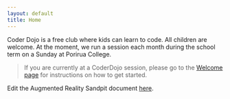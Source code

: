 ```yaml
---
layout: default
title: Home
---
```


Coder Dojo is a free club where kids can learn to code. All children are welcome. At the moment, we run a session each month during the school term on a Sunday at Porirua College.

> If you are currently at a CoderDojo session, please go to the [Welcome page](/welcome) for instructions on how to get started.

Edit the Augmented Reality Sandpit document [here](https://docs.google.com/document/d/18fl_6vuBQsQqOrp9Wto4YTnt8y8Cb_ihhyfmUOXeUoE/edit?usp=sharing).
